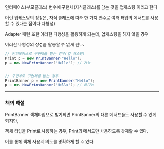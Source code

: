 
인터페이스(부모클래스) 변수에 구현체(자식클래스)를 담는 것을 업캐스팅 이라고 한다

이런 업캐스팅의 장점은, 자식 클래스에 따라 한 가지 변수로 여러 타입의 메서드를 사용할 수 있다는 점이다(다형성)

Adapter 패턴 또한 이러한 다형성을 활용하게 되는데, 업캐스팅을 하지 않을 경우

이러한 다형성의 장점을 활용할 수 없게 된다.


~~~java
// 인터페이스로 구현체를 받는 경우(업 캐스팅)
Print p = new PrintBanner("Hello");
p = new NewPrintBanner("Hello"); // 가능


// 구현체로 구현체를 받는 경우
PrintBanner p = new PrintBanner("Hello");
p = new NewPrintBanner("Hello"); // 불가능
~~~

--- 

### 책의 해설

PrintBanner 객체타입으로 받게되면 PrintBanner의 다른 메서드들도 사용할 수 있게 되지만,

객체 타입을 Print로 사용하는 경우, Print의 메서드만 사용하도록 강제할 수 있다.

이를 통해 객체 사용의 의도를 명확하게 할 수 있다.



